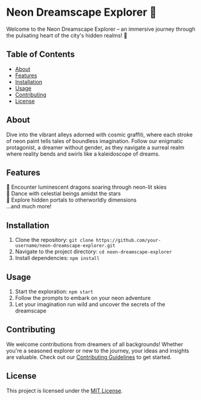# Neon Dreamscape Explorer 🚀

Welcome to the Neon Dreamscape Explorer – an immersive journey through the pulsating heart of the city's hidden realms! 🌃

## Table of Contents
- [About](#about)
- [Features](#features)
- [Installation](#installation)
- [Usage](#usage)
- [Contributing](#contributing)
- [License](#license)

## About
Dive into the vibrant alleys adorned with cosmic graffiti, where each stroke of neon paint tells tales of boundless imagination. Follow our enigmatic protagonist, a dreamer without gender, as they navigate a surreal realm where reality bends and swirls like a kaleidoscope of dreams.

## Features
🎨 Encounter luminescent dragons soaring through neon-lit skies  
🌌 Dance with celestial beings amidst the stars  
🚪 Explore hidden portals to otherworldly dimensions  
...and much more!

## Installation
1. Clone the repository: `git clone https://github.com/your-username/neon-dreamscape-explorer.git`
2. Navigate to the project directory: `cd neon-dreamscape-explorer`
3. Install dependencies: `npm install`

## Usage
1. Start the exploration: `npm start`
2. Follow the prompts to embark on your neon adventure
3. Let your imagination run wild and uncover the secrets of the dreamscape

## Contributing
We welcome contributions from dreamers of all backgrounds! Whether you're a seasoned explorer or new to the journey, your ideas and insights are valuable. Check out our [Contributing Guidelines](CONTRIBUTING.md) to get started.

## License
This project is licensed under the [MIT License](LICENSE).
